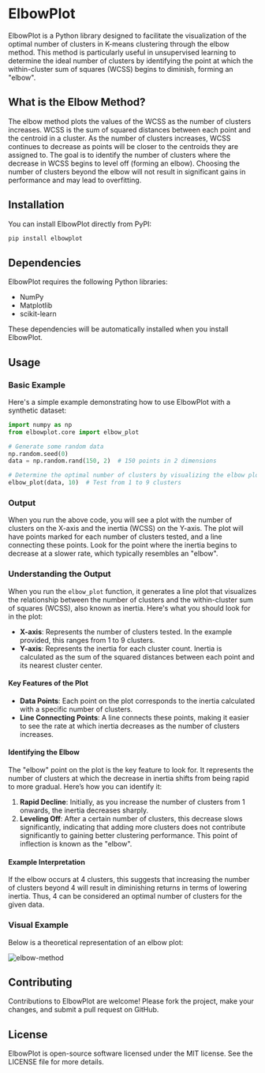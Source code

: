 # ElbowPlot

ElbowPlot is a Python library designed to facilitate the visualization of the optimal number of clusters in K-means clustering through the elbow method. This method is particularly useful in unsupervised learning to determine the ideal number of clusters by identifying the point at which the within-cluster sum of squares (WCSS) begins to diminish, forming an "elbow".

## What is the Elbow Method?

The elbow method plots the values of the WCSS as the number of clusters increases. WCSS is the sum of squared distances between each point and the centroid in a cluster. As the number of clusters increases, WCSS continues to decrease as points will be closer to the centroids they are assigned to. The goal is to identify the number of clusters where the decrease in WCSS begins to level off (forming an elbow). Choosing the number of clusters beyond the elbow will not result in significant gains in performance and may lead to overfitting.

## Installation

You can install ElbowPlot directly from PyPI:

```bash
pip install elbowplot
```

## Dependencies

ElbowPlot requires the following Python libraries:
- NumPy
- Matplotlib
- scikit-learn

These dependencies will be automatically installed when you install ElbowPlot.

## Usage

### Basic Example

Here's a simple example demonstrating how to use ElbowPlot with a synthetic dataset:

```python
import numpy as np
from elbowplot.core import elbow_plot

# Generate some random data
np.random.seed(0)
data = np.random.rand(150, 2)  # 150 points in 2 dimensions

# Determine the optimal number of clusters by visualizing the elbow plot
elbow_plot(data, 10)  # Test from 1 to 9 clusters
```

### Output

When you run the above code, you will see a plot with the number of clusters on the X-axis and the inertia (WCSS) on the Y-axis. The plot will have points marked for each number of clusters tested, and a line connecting these points. Look for the point where the inertia begins to decrease at a slower rate, which typically resembles an "elbow".

### Understanding the Output

When you run the `elbow_plot` function, it generates a line plot that visualizes the relationship between the number of clusters and the within-cluster sum of squares (WCSS), also known as inertia. Here's what you should look for in the plot:

- **X-axis**: Represents the number of clusters tested. In the example provided, this ranges from 1 to 9 clusters.
- **Y-axis**: Represents the inertia for each cluster count. Inertia is calculated as the sum of the squared distances between each point and its nearest cluster center.

#### Key Features of the Plot

- **Data Points**: Each point on the plot corresponds to the inertia calculated with a specific number of clusters.
- **Line Connecting Points**: A line connects these points, making it easier to see the rate at which inertia decreases as the number of clusters increases.

#### Identifying the Elbow

The "elbow" point on the plot is the key feature to look for. It represents the number of clusters at which the decrease in inertia shifts from being rapid to more gradual. Here’s how you can identify it:

1. **Rapid Decline**: Initially, as you increase the number of clusters from 1 onwards, the inertia decreases sharply.
2. **Leveling Off**: After a certain number of clusters, this decrease slows significantly, indicating that adding more clusters does not contribute significantly to gaining better clustering performance. This point of inflection is known as the "elbow".

#### Example Interpretation

If the elbow occurs at 4 clusters, this suggests that increasing the number of clusters beyond 4 will result in diminishing returns in terms of lowering inertia. Thus, 4 can be considered an optimal number of clusters for the given data.

### Visual Example

Below is a theoretical representation of an elbow plot:

![elbow-method](Image/elbowmethod.png)

## Contributing

Contributions to ElbowPlot are welcome! Please fork the project, make your changes, and submit a pull request on GitHub.

## License

ElbowPlot is open-source software licensed under the MIT license. See the LICENSE file for more details.
